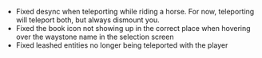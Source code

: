 - Fixed desync when teleporting while riding a horse. For now, teleporting will teleport both, but always dismount you.
- Fixed the book icon not showing up in the correct place when hovering over the waystone name in the selection screen
- Fixed leashed entities no longer being teleported with the player